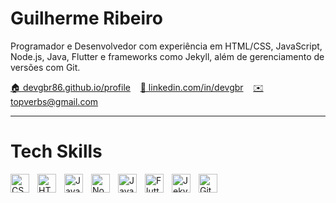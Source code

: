 # Guilherme Ribeiro


Programador e Desenvolvedor com experiência em HTML/CSS, JavaScript, Node.js, Java, Flutter e frameworks como Jekyll, além de gerenciamento de versões com Git.

<p align="left">
    <a href="https://devgbr86.github.io/profile/">🏠 devgbr86.github.io/profile</a> &nbsp;&nbsp;
    <a href="https://www.linkedin.com/in/devgbr/">💼 linkedin.com/in/devgbr</a> &nbsp;&nbsp;
    <a href="mailto:topverbs@gmail.com">✉️ topverbs@gmail.com</a>
</p>

---

# Tech Skills

<img 
    align="left" 
    alt="CSS" 
    title="CSS" 
    width="30px" 
    style="padding-right: 10px;" 
    src="https://cdn.jsdelivr.net/gh/devicons/devicon/icons/css3/css3-original.svg" 
/>
<img 
    align="left" 
    alt="HTML" 
    title="HTML" 
    width="30px" 
    style="padding-right: 10px;" 
    src="https://cdn.jsdelivr.net/gh/devicons/devicon/icons/html5/html5-original.svg" 
/>
<img align="left" alt="JavaScript" title="JavaScript" width="30px" style="padding-right: 10px;" src="https://cdn.jsdelivr.net/gh/devicons/devicon/icons/javascript/javascript-original.svg" />
<img align="left" alt="Node.js" title="Node.js" width="30px" style="padding-right: 10px;" src="https://cdn.jsdelivr.net/gh/devicons/devicon/icons/nodejs/nodejs-original.svg" />
<img align="left" alt="Java" title="Java" width="30px" style="padding-right: 10px;" src="https://cdn.jsdelivr.net/gh/devicons/devicon/icons/java/java-original.svg" />
<img align="left" alt="Flutter" title="Flutter" width="30px" style="padding-right: 10px;" src="https://cdn.jsdelivr.net/gh/devicons/devicon/icons/flutter/flutter-original.svg" />
<img align="left" alt="Jekyll" title="Jekyll" width="30px" style="padding-right: 10px;" src="https://cdn.jsdelivr.net/gh/devicons/devicon/icons/jekyll/jekyll-original.svg" />
<img align="left" alt="Git" title="Git" width="30px" style="padding-right: 10px;" src="https://cdn.jsdelivr.net/gh/devicons/devicon/icons/git/git-original.svg" />

<br/>
